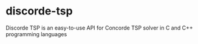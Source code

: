 # discorde-tsp
Discorde TSP is an easy-to-use API for Concorde TSP solver in C and C++ programming languages
